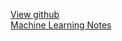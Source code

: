 [View github](https://github.com/oishe/)  
[Machine Learning Notes](http://oishefarhan.me/ML/ndex.html)  
